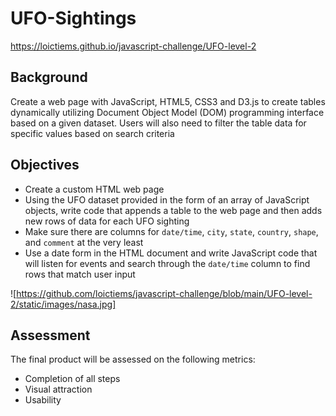 # UFO-Sightings

https://loictiems.github.io/javascript-challenge/UFO-level-2

## Background

Create a web page with JavaScript, HTML5, CSS3 and D3.js to create tables dynamically utilizing Document Object Model (DOM) programming interface based on a given dataset. Users will also need to filter the table data for specific values based on search criteria


## Objectives

* Create a custom HTML web page
* Using the UFO dataset provided in the form of an array of JavaScript objects, write code that appends a table to the web page and then adds new rows of data for each UFO sighting
* Make sure there are columns for `date/time`, `city`, `state`, `country`, `shape`, and `comment` at the very least
* Use a date form in the HTML document and write JavaScript code that will listen for events and search through the `date/time` column to find rows that match user input

![https://github.com/loictiems/javascript-challenge/blob/main/UFO-level-2/static/images/nasa.jpg]


## Assessment

The final product will be assessed on the following metrics:
* Completion of all steps
* Visual attraction
* Usability
